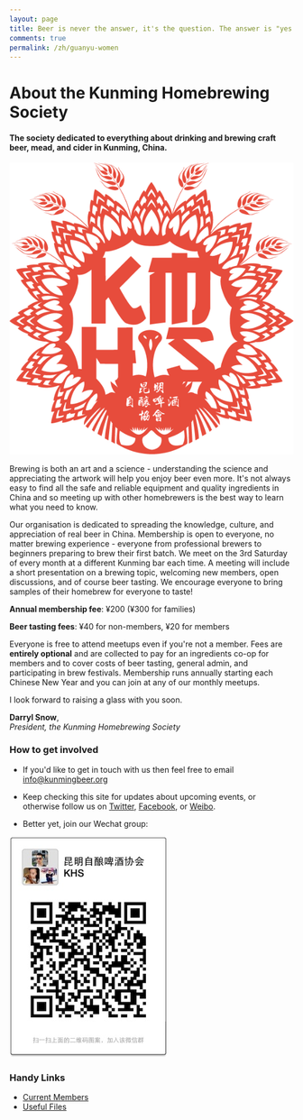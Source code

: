 ```yaml
---
layout: page
title: Beer is never the answer, it's the question. The answer is "yes please".
comments: true
permalink: /zh/guanyu-women
---
```


# About the Kunming Homebrewing Society
#### The society dedicated to everything about drinking and brewing craft beer, mead, and cider in Kunming, China.

![Kunming Homebrewing Society Logo](/assets/images/logo-red.png)

Brewing is both an art and a science - understanding the science and appreciating the artwork will help you enjoy beer even more. It's not always easy to find all the safe and reliable equipment and quality ingredients in China and so meeting up with other homebrewers is the best way to learn what you need to know.

Our organisation is dedicated to spreading the knowledge, culture, and appreciation of real beer in China. Membership is open to everyone, no matter brewing experience - everyone from professional brewers to beginners preparing to brew their first batch. We meet on the 3rd Saturday of every month at a different Kunming bar each time. A meeting will include a short presentation on a brewing topic, welcoming new members, open discussions, and of course beer tasting. We encourage everyone to bring samples of their homebrew for everyone to taste!

**Annual membership fee**: ¥200 (¥300 for families) 

**Beer tasting fees**: ¥40 for non-members, ¥20 for members 

Everyone is free to attend meetups even if you're not a member. Fees are **entirely optional** and are collected to pay for an ingredients co-op for members and to cover costs of beer tasting, general admin, and participating in brew festivals. Membership runs annually starting each Chinese New Year and you can join at any of our monthly meetups.

<div class="message">
	<p>I look forward to raising a glass with you soon.</p>
	<p><strong>Darryl Snow</strong>,<br>
	<em>President, the Kunming Homebrewing Society</em></p>
</div>

### How to get involved

* If you'd like to get in touch with us then feel free to email [info@kunmingbeer.org](mailto:info@kunmingbeer.org)

* Keep checking this site for updates about upcoming events, or otherwise follow us on [Twitter](https://twitter.com/kunmingbeer), [Facebook](https://facebook.com/kunmingbeer), or [Weibo](http://www.weibo.com/u/5228263128).

* Better yet, join our Wechat group:

![KHS Wechat Group QR Code](/media/2014-08-20-inaugural-meetup/qr-code.jpg)

### Handy Links

* [Current Members](/members.html)
* [Useful Files](/files.html)